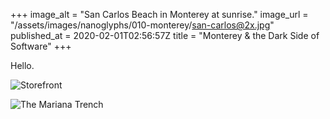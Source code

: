 +++
image_alt = "San Carlos Beach in Monterey at sunrise."
image_url = "/assets/images/nanoglyphs/010-monterey/san-carlos@2x.jpg"
published_at = 2020-02-01T02:56:57Z
title = "Monterey & the Dark Side of Software"
+++

Hello.

![Storefront](/assets/images/nanoglyphs/010-monterey/storefront@2x.jpg)

![The Mariana Trench](/assets/images/nanoglyphs/010-monterey/mariana-trench@2x.jpg)
